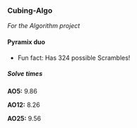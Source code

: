### Cubing-Algo
_For the Algorithm project_

#### Pyramix duo

*  Fun fact: Has 324 possible Scrambles!

##### Solve times

__AO5:__ 9.86

__AO12:__ 8.26

__AO25:__ 9.56







